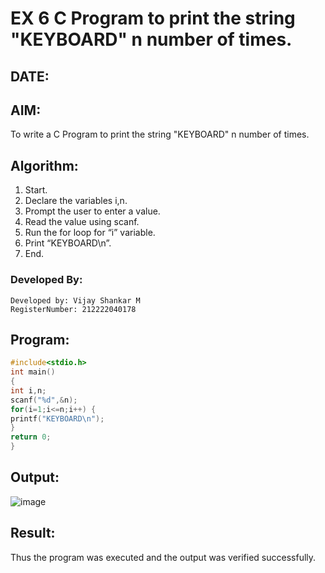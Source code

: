 # EX 6 C Program to print the string "KEYBOARD" n number of times.
## DATE:
## AIM:
To write a C Program to print the string "KEYBOARD" n number of times.

## Algorithm:
1. Start. 
2. Declare the variables i,n. 
3. Prompt the user to enter a value. 
4. Read the value using scanf. 
5. Run the for loop for “i” variable. 
6. Print “KEYBOARD\n”. 
7. End.    

### Developed By:
```
Developed by: Vijay Shankar M
RegisterNumber: 212222040178
```

## Program:
```c program
#include<stdio.h> 
int main() 
{ 
int i,n; 
scanf("%d",&n); 
for(i=1;i<=n;i++) {
printf("KEYBOARD\n"); 
}
return 0; 
} 
```

## Output:

![image](https://github.com/user-attachments/assets/f0b9e4ab-95fd-44c7-9166-f6d6dd5b6f02)


## Result:
Thus the program was executed and the output was verified successfully.
